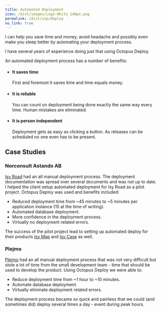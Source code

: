 ```yaml
---
title: Automated Deployment
icon: /dist/images/Logo-White_140px.png
permalink: /dist/usp/deploy
no_link: true
---
```

I can help you save time and money, avoid headache and possibly even make you sleep better by automating your deployment process. 
<!--more-->
I have several years of experience doing just that using Octopus Deploy.

An automated deployment process has a number of benefits:

* #### It saves time
  First and foremost it saves time and time equals money.
* #### It is reliable
  You can count on deployment being done exactly the same way every time. Human mistakes are eliminated.
* #### It is person independent
  Deployment gets as easy as clicking a button. As releases can be scheduled no one even has to be present.
  
## Case Studies

### Norconsult Astando AB 

[Isy Road](https://www.norconsultastando.se/_/vagnat-och-trafik/ISY-Road/) had an all manual deployment process. 
The deployment documentation was spread over several documents and was not up to date. 
I helped the client setup automated deployment for Isy Road as a pilot project. Octopus Deploy was used and benefits included:

* Reduced deployment time from ~45 minutes to ~5 minutes per application instance (15 at the time of writing).
* Automated database deployment.
* More confidence in the deployment process.
* Virtually no deployment related errors.

The success of the pilot project lead to setting up automated deploy for their products [Isy Map](https://www.norconsultastando.se/_/gis-och-kartproduktion/tjanster/) and [Isy Case](https://www.norconsultastando.se/_/vagnat-och-trafik/ISY-Case/) as well.
  
### Plejmo

[Plejmo](https://www.plejmo.com) had an all manual deployment process that was not very difficult but 
stole a lot of time from the small development team - time that should be used to develop the product. 
Using Octopus Deploy we were able to: 

* Reduce deployment time from ~1 hour to ~10 minutes.
* Automate database deployment.
* Virtually eliminate deployment related errors.

The deployment process became so quick and painless that we could (and sometimes did) deploy several times a day - event during peak hours.